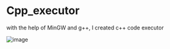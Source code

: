 # Cpp_executor
with the help of MinGW and g++, I created c++ code executor

![image](https://user-images.githubusercontent.com/79853089/213909073-5195931b-2385-42e7-9b14-c4a112c3a95e.png)
